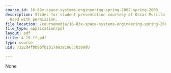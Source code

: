 ```yaml
---
course_id: 16-83x-space-systems-engineering-spring-2002-spring-2003
description: Slides for student presentation courtesy of Oscar Murillo and Leah Soffer.
  Used with permission.
file_location: /coursemedia/16-83x-space-systems-engineering-spring-2002-spring-2003/7322d4fbb9bfb1b17a039106c7b399d0_4_19_ff.pdf
file_type: application/pdf
layout: pdf
title: 4_19_ff.pdf
type: course
uid: 7322d4fbb9bfb1b17a039106c7b399d0

---
```

None